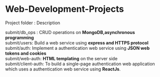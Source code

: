 # Web-Development-Projects  

Project folder : Description  

submit/db_ops : CRUD operations on **MongoDB,asynchronous programming**  
submit/users: Build a web service using **express and HTTPS protocol**  
submit/auth: Implement a authentication web service using **JSON web tokens and cookies**  
submit/web-auth: **HTML templating** on the server side  
submit/client-auth: To build a single-page authentication web application which uses a authentication web service using **ReactJs**.  
